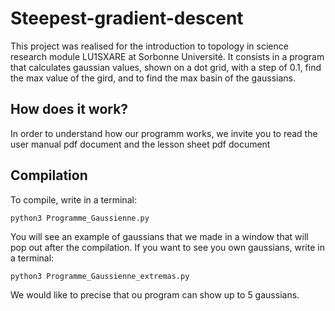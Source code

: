 # Steepest-gradient-descent
This project was realised for the introduction to topology in science research module LU1SXARE at Sorbonne Université. It consists in a program that calculates gaussian values, shown on a dot grid, with a step of 0.1, find the max value of the gird, and to find the max basin of the gaussians.  
## How does it work?
In order to understand how our programm works, we invite you to read the user manual pdf document and the lesson sheet pdf document
## Compilation
To compile, write in a terminal:
```
python3 Programme_Gaussienne.py
```
You will see an example of gaussians that we made in a window that will pop out after the compilation.
If you want to see you own gaussians, write in a terminal:
```
python3 Programme_Gaussienne_extremas.py
```
We would like to precise that ou program can show up to 5 gaussians.

